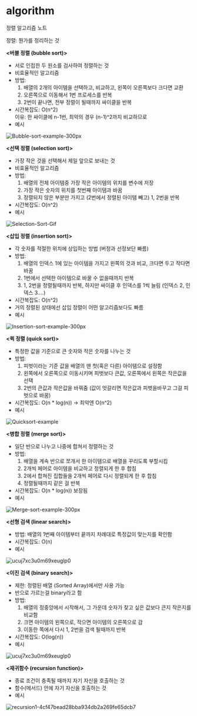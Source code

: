 # algorithm

정렬 알고리즘 노트

정렬: 뭔가를 정리하는 것

<b><버블 정렬 (bubble sort)></b>

- 서로 인접한 두 원소를 검사하여 정렬하는 것
- 비효율적인 알고리즘
- 방법:
  1. 배열의 2개의 아이템을 선택하고, 비교하고, 왼쪽이 오른쪽보다 크다면 교환
  2. 오른쪽으로 이동해서 1번 프로세스를 반복
  3. 2번이 끝나면, 전부 정렬이 될때까지 싸이클을 반복
- 시간복잡도: O(n^2)<br />
  이유: 한 싸이클에 n-1번, 최악의 경우 (n-1)^2까지 비교하므로<br/> 
- 예시

![Bubble-sort-example-300px](https://user-images.githubusercontent.com/87036999/155900935-824308a5-4697-4267-8e52-0075f2be6341.gif)

<b><선택 정렬 (selection sort)></b>

- 가장 작은 것을 선택해서 제일 앞으로 보내는 것
- 비효율적인 알고리즘
- 방법:
  1. 배열의 전체 아이템중 가장 작은 아이템의 위치를 변수에 저장
  2. 가장 작은 숫자의 위치를 첫번째 아이템과 바꿈
  3. 정렬되지 않은 부분만 가지고 (2번에서 정렬된 아이템 빼고) 1, 2번을 반복
- 시간복잡도: O(n^2)
- 예시
  
![Selection-Sort-Gif](https://user-images.githubusercontent.com/87036999/155901039-09d48577-e02b-436d-96b8-7dc49976dea2.gif)

<b><삽입 정렬 (insertion sort)></b>

- 각 숫자를 적절한 위치에 상입하는 방법 (버정과 선정보단 빠름)
- 방법:
  1. 배열의 인덱스 1에 있는 아이템을 가지고 왼쪽의 것과 비교, 크다면 두고 작다면 바꿈
  2. 1번에서 선택한 아이템으로 바꿀 수 없을때까지 반복
  3. 1, 2번을 정렬될때까지 반복, 하지만 싸이클 후 인덱스를 1씩 늘림 (인덱스 2, 인덱스 3….)
- 시간복잡도: O(n^2)
- 거의 정렬된 상태에선 삽입 정렬이 어떤 알고리즘보다도 빠름
- 예시
  
![Insertion-sort-example-300px](https://user-images.githubusercontent.com/87036999/155901049-4d6b18e6-ce17-4f15-93fb-8cadb9aef206.gif)

<b><퀵 정렬 (quick sort)></b>
  
- 특정한 값을 기준으로 큰 숫자와 작은 숫자를 나누는 것
- 방법: 
  1. 피벗이라는 기준 값을 배열의 맨 첫(혹은 다른) 아이템으로 설정함
  2. 왼쪽에서 오른쪽으로 이동시키며 피벗보다 큰값, 오른쪽에서 왼쪽은 작은값을 선택
  3. 2번의 큰값과 작은값을 바꿔줌 (값이 엇갈리면 작은값과 피벗을바꾸고 그걸 피벗으로 바꿈)
- 시간복잡도: O(n * log(n)) → 최악엔 O(n^2)
- 예시
  
![Quicksort-example](https://user-images.githubusercontent.com/87036999/155901081-80b28267-6236-42be-ba09-89db39ac98e8.gif)

<b><병합 정렬 (merge sort)></b>
  
- 일단 반으로 나누고 나중에 합쳐서 정렬하는 것
- 방법:
  1. 배열을 계속 반으로 쪼개서 한 아이템으로 배열을 꾸리도록 부할시킴
  2. 2개씩 페어로 아이템을 비교하고 정렬되게 한 후 합침
  3. 2에서 합쳐진 집합들을 2개씩 페어로 다시 정렬되게 한 후 합침
  4. 정렬될때까지 같은 걸 반복
- 시간복잡도: O(n * log(n)) 보장됨
- 예시
  
![Merge-sort-example-300px](https://user-images.githubusercontent.com/87036999/155901101-29666b96-16d1-4f48-9491-e3ef06615a1d.gif)

<b><선형 검색 (linear search)></b>

- 방법: 배열의 1번째 아이템부터 끝까지 차례대로 특정값이 맞는지를 확인함
- 시간복잡도: O(n)
- 예시
  
![ucuj7xc3u0m69xeuglp0](https://user-images.githubusercontent.com/87036999/155901122-2a554d87-785e-4ca5-91ef-f13c7ac2dd31.gif)

<b><이진 검색 (binary search)></b>

- 제한: 정렬된 배열 (Sorted Array)에서만 사용 가능
- 반으로 가르는걸 binary라고 함
- 방법: 
  1. 배열의 정중앙에서 시작해서, 그 가운데 숫자가 찾고 싶은 값보다 큰지 작은지를 비교함
  2. 크면 아이템의 왼쪽으로, 작으면 아이템의 오른쪽으로 감
  3. 이동한 쪽에서 다시 1, 2번을 검색 될때까지 반복
- 시간복잡도: O(log(n))
- 예시
  
![ucuj7xc3u0m69xeuglp0](https://user-images.githubusercontent.com/87036999/155901207-77b2a556-af56-45dc-ad25-dc4d0d836db6.gif)
  
<b><재귀함수 (recursion function)></b>
  
- 종료 조건이 충족될 때까지 자기 자신을 호출하는 것
- 함수(메서드) 안에 자기 자신을 호출하는 것 
- 예시
  
![recursion1-4cf47bead28bba934db2a269fe65dcb7](https://user-images.githubusercontent.com/87036999/155901235-148a7e40-02af-461d-907d-791dc8bd18d7.gif)
